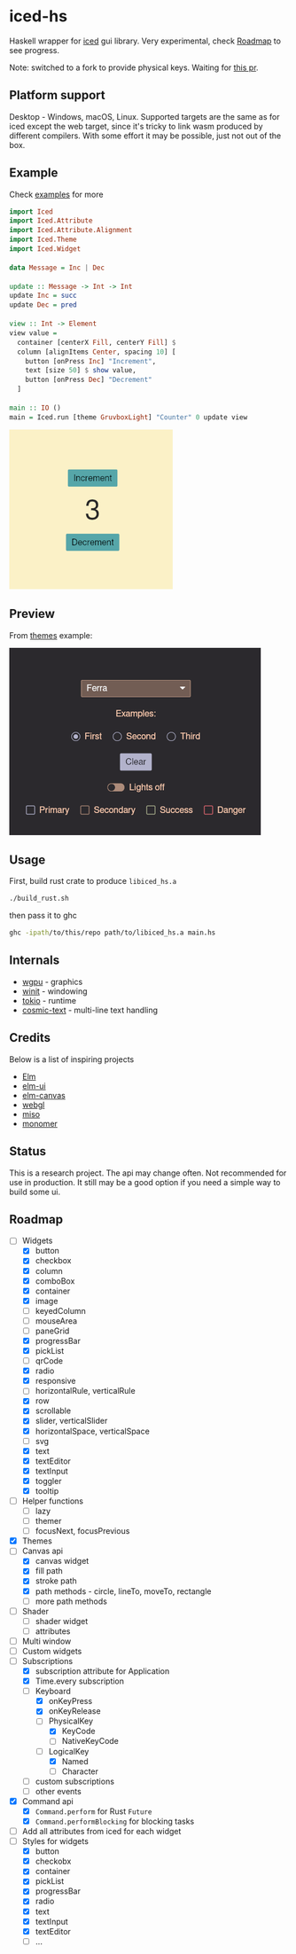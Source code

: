 # iced-hs

Haskell wrapper for [iced](https://github.com/iced-rs/iced) gui library.
Very experimental, check [Roadmap](#roadmap) to see progress.

Note: switched to a fork to provide physical keys.
Waiting for [this pr](https://github.com/iced-rs/iced/pull/2608).


## Platform support

Desktop - Windows, macOS, Linux. Supported targets are the same
as for iced except the web target, since it's tricky to link
wasm produced by different compilers. With some effort it
may be possible, just not out of the box.


## Example

Check [examples](examples) for more

```haskell
import Iced
import Iced.Attribute
import Iced.Attribute.Alignment
import Iced.Theme
import Iced.Widget

data Message = Inc | Dec

update :: Message -> Int -> Int
update Inc = succ
update Dec = pred

view :: Int -> Element
view value =
  container [centerX Fill, centerY Fill] $
  column [alignItems Center, spacing 10] [
    button [onPress Inc] "Increment",
    text [size 50] $ show value,
    button [onPress Dec] "Decrement"
  ]

main :: IO ()
main = Iced.run [theme GruvboxLight] "Counter" 0 update view
```

![Counter preview](examples/counter/counter.png)


## Preview

From [themes](examples/themes) example:

![Themes preview](examples/themes/themes.png)


## Usage

First, build rust crate to produce `libiced_hs.a`

```bash
./build_rust.sh
```

then pass it to ghc

```bash
ghc -ipath/to/this/repo path/to/libiced_hs.a main.hs
```


## Internals

- [wgpu](https://github.com/gfx-rs/wgpu) - graphics
- [winit](https://github.com/rust-windowing/winit) - windowing
- [tokio](https://github.com/tokio-rs/tokio) - runtime
- [cosmic-text](https://github.com/pop-os/cosmic-text) - multi-line text handling


## Credits

Below is a list of inspiring projects
- [Elm](https://elm-lang.org/)
- [elm-ui](https://github.com/mdgriffith/elm-ui)
- [elm-canvas](https://github.com/joakin/elm-canvas)
- [webgl](https://github.com/elm-explorations/webgl)
- [miso](https://github.com/dmjio/miso)
- [monomer](https://github.com/fjvallarino/monomer)


## Status

This is a research project. The api may change often.
Not recommended for use in production. It still may be a good
option if you need a simple way to build some ui.


## Roadmap

 - [ ] Widgets
   - [x] button
   - [x] checkbox
   - [x] column
   - [x] comboBox
   - [x] container
   - [x] image
   - [ ] keyedColumn
   - [ ] mouseArea
   - [ ] paneGrid
   - [x] progressBar
   - [x] pickList
   - [ ] qrCode
   - [x] radio
   - [x] responsive
   - [ ] horizontalRule, verticalRule
   - [x] row
   - [x] scrollable
   - [x] slider, verticalSlider
   - [x] horizontalSpace, verticalSpace
   - [ ] svg
   - [x] text
   - [x] textEditor
   - [x] textInput
   - [x] toggler
   - [x] tooltip
 - [ ] Helper functions
   - [ ] lazy
   - [ ] themer
   - [ ] focusNext, focusPrevious
 - [x] Themes
 - [ ] Canvas api
   - [x] canvas widget
   - [x] fill path
   - [x] stroke path
   - [x] path methods - circle, lineTo, moveTo, rectangle
   - [ ] more path methods
 - [ ] Shader
   - [ ] shader widget
   - [ ] attributes
 - [ ] Multi window
 - [ ] Custom widgets
 - [ ] Subscriptions
   - [x] subscription attribute for Application
   - [x] Time.every subscription
   - [ ] Keyboard
     - [x] onKeyPress
     - [x] onKeyRelease
     - [ ] PhysicalKey
       - [x] KeyCode
       - [ ] NativeKeyCode
     - [ ] LogicalKey
       - [x] Named
       - [ ] Character
   - [ ] custom subscriptions
   - [ ] other events
 - [x] Command api
   - [x] `Command.perform` for Rust `Future`
   - [x] `Command.performBlocking` for blocking tasks
 - [ ] Add all attributes from iced for each widget
 - [ ] Styles for widgets
   - [x] button
   - [x] checkobx
   - [x] container
   - [x] pickList
   - [x] progressBar
   - [x] radio
   - [x] text
   - [x] textInput
   - [x] textEditor
   - [ ] ...
